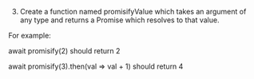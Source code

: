 3. Create a function named promisifyValue which takes an argument of any type and returns a Promise which resolves to that value.


For example:


await promisify(2) should return 2

await promisify(3).then(val => val + 1) should return 4